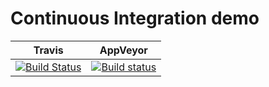 # Continuous Integration demo

Travis | AppVeyor
--- | ---
[![Build Status](https://travis-ci.org/Rendojack/demos.svg?branch=master)](https://travis-ci.org/Rendojack/demos)| [![Build status](https://ci.appveyor.com/api/projects/status/tbpbfdl2bu8d48l4?svg=true)](https://ci.appveyor.com/project/Rendojack/travis-ci-test)
